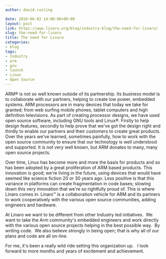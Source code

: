 ```yaml
---
author: david.rusling

date: 2010-06-02 14:00:00+00:00
layout: post
link: https://www.linaro.org/blog/industry-blog/the-need-for-linaro/
slug: the-need-for-linaro
title: The need for Linaro
categories:
- blog
tags:
- Industry
- arm
- gnu
- launch
- Linux
- Open Source
---
```


ARM® is not so well known outside of its partnership. Its business model is to collaborate with our partners, helping to create low power, embedded systems. ARM processors are in many devices that today we take for granted; from web surfing mobile phones, tablet computers and high definition televisions. As part of creating processor designs, we have used open source software, including GNU tools and Linux®. Firstly to help design features, secondly to help prove that we've got the design right and thirdly to enable our partners and their customers to create great products. Over the years we've learned, sometimes painfully, how to work with the open source community to ensure that our technology is well understood and supported. It is not very well known, but ARM donates to many, many open source projects.

Over time, Linux has become more and more the basis for products and so has been adopted by a great proliferation of ARM based products. This innovation is good; we're living in the future, using devices that would have seemed like science fiction 20 or 30 years ago. Less positive is that this variance in platforms can create fragmentation in code bases; slowing down this very innovation that we're so rightfully proud of. This is where Linaro comes in. Linaro™ is a collaboration vehicle for ARM and its partners to work cooperatively with the various open source communities, adding engineers and hardware.

At Linaro we want to be different from other Industry led initiatives.  We want to take the Arm community's embedded engineers and work directly with the various open source projects helping in the best possible way.  By writing code.  We also believe strongly in being open; that is why all of our plans and code are all on-line.

For me, it's been a really wild ride setting this organization up.   I look forward to more months and years of excitement and achievement.
